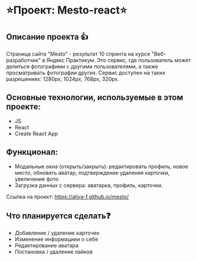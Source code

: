 # ⭐Проект: Mesto-react⭐

## Описание проекта 👍

Страница сайта "Mesto" - результат 10 спринта на курсе "Веб-разработчик" в Яндекс Практикум. Это сервис, где пользователь может делиться фотографими с другими пользователями, а также просматривать фотографии других. Сервис доступен на таких разрешениях: 1280px, 1024px, 768px, 320px.

## Основные технологии, используемые в этом проекте:
 - JS 
 - React
 - Create React App

## Функционал:
 - Модальные окна (открыть/закрыть): редактировать профиль, новое место, обновить аватар, подтверждение удаления карточки, увеличение фото
 - Загрузка данных с сервера: аватарка, профиль, карточки.

 Ссылка на проект: https://aliya-f.github.io/mesto/

## Что планируется сделать❓
 - Добавление / удаление карточек
 - Изменение информациии о себе
 - Редактирование аватара
 - Постановка / удаление лайков

